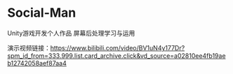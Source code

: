 # Social-Man
Unity游戏开发个人作品
屏幕后处理学习与运用

演示视频链接：https://www.bilibili.com/video/BV1uN4y177Dr?spm_id_from=333.999.list.card_archive.click&vd_source=a02810ee4fb19aeb12742058aef87aa4
